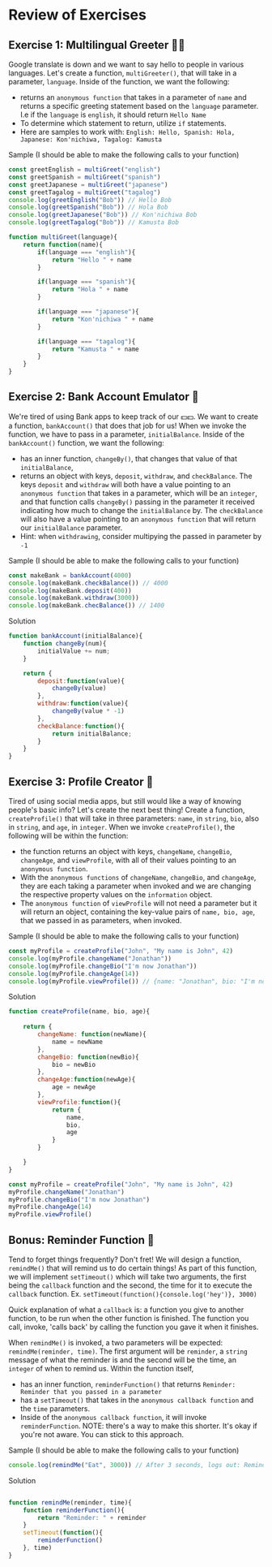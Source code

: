 # Review of Exercises

## Exercise 1: Multilingual Greeter 👋🏼
Google translate is down and we want to say hello to people in various languages. Let's create a function, `multiGreeter()`, that will take in a parameter, `language`. Inside of the function, we want the following:
- returns an `anonymous function` that takes in a parameter of `name` and returns a specific greeting statement based on the `language` parameter. I.e if the `language` is `english`, it should return `Hello Name`
- To determine which statement to return, utilize `if` statements.
- Here are samples to work with: `English: Hello, Spanish: Hola, Japanese: Kon'nichiwa, Tagalog: Kamusta`

Sample (I should be able to make the following calls to your function)
```js
const greetEnglish = multiGreet("english")
const greetSpanish = multiGreet("spanish")
const greetJapanese = multiGreet("japanese")
const greetTagalog = multiGreet("tagalog")
console.log(greetEnglish("Bob")) // Hello Bob 
console.log(greetSpanish("Bob")) // Hola Bob 
console.log(greetJapanese("Bob")) // Kon'nichiwa Bob
console.log(greetTagalog("Bob")) // Kamusta Bob  
```

```js
function multiGreet(language){
    return function(name){
        if(language === "english"){
            return "Hello " + name
        }

        if(language === "spanish"){
            return "Hola " + name
        }

        if(language === "japanese"){
            return "Kon'nichiwa " + name
        }

        if(language === "tagalog"){
            return "Kamusta " + name
        }
    }
}
```

## Exercise 2: Bank Account Emulator 🏦
We're tired of using Bank apps to keep track of our 💵💵. We want to create a function, `bankAccount()` that does that job for us! When we invoke the function, we have to pass in a parameter, `initialBalance`. Inside of the `bankAccount()` function, we want the following:
- has an inner function, `changeBy()`, that changes that value of that `initialBalance`,
- returns an object with keys, `deposit`, `withdraw`, and `checkBalance`. The keys `deposit` and `withdraw` will both have a value pointing to an `anonymous function` that takes in a parameter, which will be an `integer`, and that function calls `changeBy()` passing in the parameter it received indicating how much to change the `initialBalance` by. The `checkBalance` will also have a value pointing to an `anonymous function` that will return our `initialBalance` parameter.
- Hint: when `withdrawing`, consider multipying the passed in parameter by `-1`

Sample (I should be able to make the following calls to your function)
```js
const makeBank = bankAccount(4000)
console.log(makeBank.checkBalance()) // 4000
console.log(makeBank.deposit(400)) 
console.log(makeBank.withdraw(3000))
console.log(makeBank.checBalance()) // 1400 
```

Solution
```js
function bankAccount(initialBalance){
    function changeBy(num){
        initialValue += num;
    }

    return {
        deposit:function(value){
            changeBy(value)
        },
        withdraw:function(value){
            changeBy(value * -1)
        },
        checkBalance:function(){
            return initialBalance;
        }
    }
}
```

## Exercise 3: Profile Creator 📱
Tired of using social media apps, but still would like a way of knowing people's basic info? Let's create the next best thing! Create a function, `createProfile()` that will take in three parameters: `name`, in `string`, `bio`, also in `string`, and `age`, in `integer`. When we invoke `createProfile()`, the following will be within the function:
- the function returns an object with keys, `changeName`, `changeBio`, `changeAge`, and `viewProfile`, with all of their values pointing to an `anonymous function`. 
- With the `anonymous functions` of `changeName`, `changeBio`, and `changeAge`, they are each taking a parameter when invoked and we are changing the respective property values on the `information` object.
- The `anonymous function` of `viewProfile` will not need a parameter but it will return an object, containing the key-value pairs of `name, bio, age`, that we passed in as parameters, when invoked.

Sample (I should be able to make the following calls to your function)
```js
const myProfile = createProfile("John", "My name is John", 42)
console.log(myProfile.changeName("Jonathan"))
console.log(myProfile.changeBio("I'm now Jonathan"))
console.log(myProfile.changeAge(14))
console.log(myProfile.viewProfile()) // {name: "Jonathan", bio: "I'm now Jonathan", age: 14}
```

Solution
```js
function createProfile(name, bio, age){
 
    return {
        changeName: function(newName){
            name = newName
        },
        changeBio: function(newBio){
            bio = newBio
        },
        changeAge:function(newAge){
            age = newAge
        },
        viewProfile:function(){
            return {
                name,
                bio,
                age
            }
        }

    }
}

const myProfile = createProfile("John", "My name is John", 42)
myProfile.changeName("Jonathan")
myProfile.changeBio("I'm now Jonathan")
myProfile.changeAge(14)
myProfile.viewProfile()
```

## Bonus: Reminder Function 🔖
Tend to forget things frequently? Don't fret! We will design a function, `remindMe()` that will remind us to do certain things! As part of this function, we will implement `setTimeout()` which will take two arguments, the first being the `callback` function and the second, the time for it to execute the `callback` function. Ex. `setTimeout(function(){console.log('hey')}, 3000)`

Quick explanation of what a `callback` is: a function you give to another function, to be run when the other function is finished. The function you call, invoke, 'calls back' by calling the function you gave it when it finishes.

When `remindMe()` is invoked, a two parameters will be expected: `remindMe(reminder, time)`. The first argument will be `reminder`, a `string` message of what the reminder is and the second will be the time, an `integer` of when to remind us. Within the function itself,
- has an inner function, `reminderFunction()` that returns `Reminder: Reminder that you passed in a parameter`
- has a `setTimeout()` that takes in the `anonymous callback function` and the `time` parameters.
- Inside of the `anonymous callback function`, it will invoke `reminderFunction`. NOTE: there's a way to make this shorter. It's okay if you're not aware. You can stick to this approach.

Sample (I should be able to make the following calls to your function)
```js
console.log(remindMe("Eat", 3000)) // After 3 seconds, logs out: Reminder: Eat.
```

Solution
```js

function remindMe(reminder, time){
    function reminderFunction(){
        return "Reminder: " + reminder
    }
    setTimeout(function(){
        reminderFunction()
    }, time)
}
```